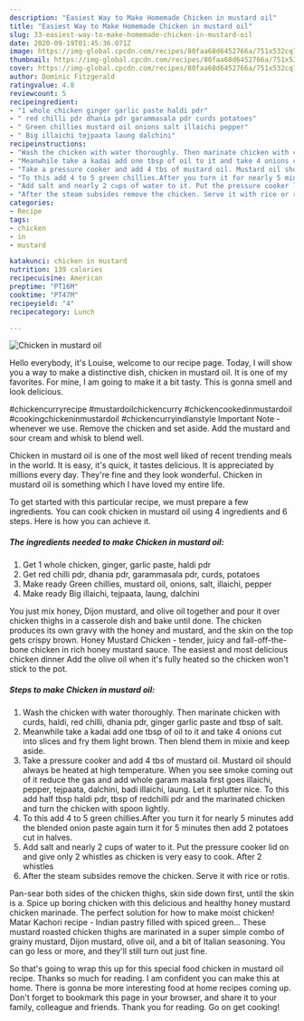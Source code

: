 ```yaml
---
description: "Easiest Way to Make Homemade Chicken in mustard oil"
title: "Easiest Way to Make Homemade Chicken in mustard oil"
slug: 33-easiest-way-to-make-homemade-chicken-in-mustard-oil
date: 2020-09-19T01:45:36.071Z
image: https://img-global.cpcdn.com/recipes/80faa68d6452766a/751x532cq70/chicken-in-mustard-oil-recipe-main-photo.jpg
thumbnail: https://img-global.cpcdn.com/recipes/80faa68d6452766a/751x532cq70/chicken-in-mustard-oil-recipe-main-photo.jpg
cover: https://img-global.cpcdn.com/recipes/80faa68d6452766a/751x532cq70/chicken-in-mustard-oil-recipe-main-photo.jpg
author: Dominic Fitzgerald
ratingvalue: 4.8
reviewcount: 5
recipeingredient:
- "1 whole chicken ginger garlic paste haldi pdr"
- " red chilli pdr dhania pdr garammasala pdr curds potatoes"
- " Green chillies mustard oil onions salt illaichi pepper"
- " Big illaichi tejpaata laung dalchini"
recipeinstructions:
- "Wash the chicken with water thoroughly. Then marinate chicken with curds, haldi, red chilli, dhania pdr, ginger garlic paste and tbsp of salt."
- "Meanwhile take a kadai add one tbsp of oil to it and take 4 onions cut into slices and fry them light brown. Then blend them in mixie and keep aside."
- "Take a pressure cooker and add 4 tbs of mustard oil. Mustard oil should always be heated at high temperature. When you see smoke coming out of it reduce the gas and add whole garam masala first goes illaichi, pepper, tejpaata, dalchini, badi illaichi, laung. Let it splutter nice. To this add half tbsp haldi pdr, tbsp of redchilli pdr and the marinated chicken and turn the chicken with spoon lightly."
- "To this add 4 to 5 green chillies.After you turn it for nearly 5 minutes add the blended onion paste again turn it for 5 minutes then add 2 potatoes cut in halves."
- "Add salt and nearly 2 cups of water to it. Put the pressure cooker lid on and give only 2 whistles as chicken is very easy to cook. After 2 whistles"
- "After the steam subsides remove the chicken. Serve it with rice or rotis."
categories:
- Recipe
tags:
- chicken
- in
- mustard

katakunci: chicken in mustard 
nutrition: 139 calories
recipecuisine: American
preptime: "PT16M"
cooktime: "PT47M"
recipeyield: "4"
recipecategory: Lunch

---
```



![Chicken in mustard oil](https://img-global.cpcdn.com/recipes/80faa68d6452766a/751x532cq70/chicken-in-mustard-oil-recipe-main-photo.jpg)

Hello everybody, it's Louise, welcome to our recipe page. Today, I will show you a way to make a distinctive dish, chicken in mustard oil. It is one of my favorites. For mine, I am going to make it a bit tasty. This is gonna smell and look delicious.

#chickencurryrecipe #mustardoilchickencurry #chickencookedinmustardoil #cookingchickeninmustardoil #chickencurryindianstyle Important Note - whenever we use. Remove the chicken and set aside. Add the mustard and sour cream and whisk to blend well.

Chicken in mustard oil is one of the most well liked of recent trending meals in the world. It is easy, it's quick, it tastes delicious. It is appreciated by millions every day. They're fine and they look wonderful. Chicken in mustard oil is something which I have loved my entire life.


To get started with this particular recipe, we must prepare a few ingredients. You can cook chicken in mustard oil using 4 ingredients and 6 steps. Here is how you can achieve it.

<!--inarticleads1-->

##### The ingredients needed to make Chicken in mustard oil:

1. Get 1 whole chicken, ginger, garlic paste, haldi pdr
1. Get  red chilli pdr, dhania pdr, garammasala pdr, curds, potatoes
1. Make ready  Green chillies, mustard oil, onions, salt, illaichi, pepper
1. Make ready  Big illaichi, tejpaata, laung, dalchini


You just mix honey, Dijon mustard, and olive oil together and pour it over chicken thighs in a casserole dish and bake until done. The chicken produces its own gravy with the honey and mustard, and the skin on the top gets crispy brown. Honey Mustard Chicken - tender, juicy and fall-off-the-bone chicken in rich honey mustard sauce. The easiest and most delicious chicken dinner Add the olive oil when it&#39;s fully heated so the chicken won&#39;t stick to the pot. 

<!--inarticleads2-->

##### Steps to make Chicken in mustard oil:

1. Wash the chicken with water thoroughly. Then marinate chicken with curds, haldi, red chilli, dhania pdr, ginger garlic paste and tbsp of salt.
1. Meanwhile take a kadai add one tbsp of oil to it and take 4 onions cut into slices and fry them light brown. Then blend them in mixie and keep aside.
1. Take a pressure cooker and add 4 tbs of mustard oil. Mustard oil should always be heated at high temperature. When you see smoke coming out of it reduce the gas and add whole garam masala first goes illaichi, pepper, tejpaata, dalchini, badi illaichi, laung. Let it splutter nice. To this add half tbsp haldi pdr, tbsp of redchilli pdr and the marinated chicken and turn the chicken with spoon lightly.
1. To this add 4 to 5 green chillies.After you turn it for nearly 5 minutes add the blended onion paste again turn it for 5 minutes then add 2 potatoes cut in halves.
1. Add salt and nearly 2 cups of water to it. Put the pressure cooker lid on and give only 2 whistles as chicken is very easy to cook. After 2 whistles
1. After the steam subsides remove the chicken. Serve it with rice or rotis.


Pan-sear both sides of the chicken thighs, skin side down first, until the skin is a. Spice up boring chicken with this delicious and healthy honey mustard chicken marinade. The perfect solution for how to make moist chicken! Matar Kachori recipe - Indian pastry filled with spiced green… These mustard roasted chicken thighs are marinated in a super simple combo of grainy mustard, Dijon mustard, olive oil, and a bit of Italian seasoning. You can go less or more, and they&#39;ll still turn out just fine. 

So that's going to wrap this up for this special food chicken in mustard oil recipe. Thanks so much for reading. I am confident you can make this at home. There is gonna be more interesting food at home recipes coming up. Don't forget to bookmark this page in your browser, and share it to your family, colleague and friends. Thank you for reading. Go on get cooking!
